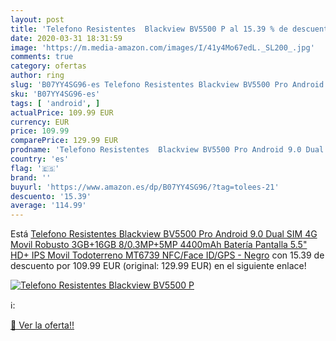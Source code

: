 ```yaml
---
layout: post
title: 'Telefono Resistentes  Blackview BV5500 P al 15.39 % de descuento'
date: 2020-03-31 18:31:59
image: 'https://m.media-amazon.com/images/I/41y4Mo67edL._SL200_.jpg'
comments: true
category: ofertas
author: ring
slug: 'B07YY4SG96-es Telefono Resistentes Blackview BV5500 Pro Android 9.0 Dual...'
sku: 'B07YY4SG96-es'
tags: [ 'android', ]
actualPrice: 109.99 EUR
currency: EUR
price: 109.99
comparePrice: 129.99 EUR
prodname: 'Telefono Resistentes  Blackview BV5500 Pro Android 9.0 Dual SIM 4G Movil Robusto  3GB+16GB  8/0.3MP+5MP  4400mAh Batería  Pantalla 5.5" HD+ IPS Movil Todoterreno  MT6739  NFC/Face ID/GPS - Negro'
country: 'es'
flag: '🇪🇸'
brand: ''
buyurl: 'https://www.amazon.es/dp/B07YY4SG96/?tag=tolees-21'
descuento: '15.39'
average: '114.99'
---
```


Está [Telefono Resistentes  Blackview BV5500 Pro Android 9.0 Dual SIM 4G Movil Robusto  3GB+16GB  8/0.3MP+5MP  4400mAh Batería  Pantalla 5.5" HD+ IPS Movil Todoterreno  MT6739  NFC/Face ID/GPS - Negro](https://www.amazon.es/dp/B07YY4SG96/?tag=tolees-21) con 15.39 de descuento por 109.99 EUR (original: 129.99 EUR) en el siguiente enlace!

[![Telefono Resistentes  Blackview BV5500 P](https://m.media-amazon.com/images/I/41y4Mo67edL._SL200_.jpg)](https://www.amazon.es/dp/B07YY4SG96/?tag=tolees-21)

ℹ️:


[🛒 Ver la oferta!!](https://www.amazon.es/dp/B07YY4SG96/?tag=tolees-21)
